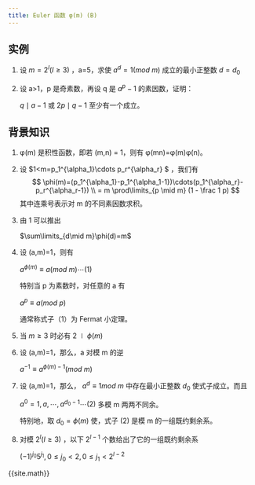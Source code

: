 ```yaml
---
title: Euler 函数 φ(m) (B)
---
```


## 实例

1. 设 $m=2^l(l \ge 3)$ ，a=5，求使 $a^d=1(mod \ m)$ 成立的最小正整数 $d=d_0$

2. 设 a>1，p 是奇素数，再设 q 是 $a^p-1$ 的素因数，证明：

   $q\mid a-1$ 或 $2p \mid q-1$ 至少有一个成立。

## 背景知识

1. φ(m) 是积性函数，即若 (m,n) = 1，则有 φ(mn)=φ(m)φ(n)。

2. 设 $1<m=p_1^{\alpha_1}\cdots p_r^{\alpha_r} $ ，我们有
   $$
   \phi(m)=(p_1^{\alpha_1}-p_1^{\alpha_1-1})\cdots(p_1^{\alpha_r}-p_r^{\alpha_r-1}) \\
   = m \prod\limits_{p \mid m} (1 - \frac 1 p)
   $$
   其中连乘号表示对 m 的不同素因数求积。

3. 由 1 可以推出

   $\sum\limits_{d\mid m}\phi(d)=m$

4. 设 (a,m)=1，则有

   $a^{\phi(m)}\equiv a(mod \ m) \cdots (1)$

   特别当 p 为素数时，对任意的 a 有

   $a^p \equiv a(mod \ p)$

   通常称式子（1）为 Fermat 小定理。

5. 当 $m\ge 3$ 时必有 $2 \mid \phi(m)$

6. 设 (a,m)=1，那么，a 对模 m 的逆

   $a^{-1}\equiv a^{\phi(m)-1}(mod \ m)$

7. 设 (a,m)=1，那么， $a^d\equiv1 mod \ m$ 中存在最小正整数 $d_0$ 使式子成立。而且

   $a^0=1,a,\cdots,a^{d_0-1} \cdots (2)$ 多模 m 两两不同余。

   特别地，取 $d_0=\phi(m)$ 使，式子 (2) 是模 m 的一组既约剩余系。  

8. 对模 $2^l(l\ge 3)$ ，以下 $2^{l-1}$ 个数给出了它的一组既约剩余系

   $(-1)^{j_0}5^{j_1},0\le j_0<2,0\le j_1 < 2^{l-2}$




{{site.math}}